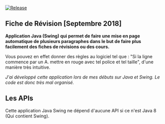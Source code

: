 [![Release](https://img.shields.io/github/release/themsou/Fiche-de-Revision.svg)](https://github.com/themsou/Fiche-de-Revision/releases/)

## Fiche de Révision [Septembre 2018]

**Application Java (Swing) qui permet de faire une mise en page automatique de plusieurs paragraphes dans le but de faire plus facilement des fiches de révisions ou des cours.**

Vous pouvez en effet donner des règles au logiciel tel que : "Si la ligne commence par un A. mettre en rouge avec tel police et tel taille", d'une manière très intuitive.

*J'ai développé cette application lors de mes débuts sur Java et Swing. Le code est donc très mal organisé.*

## Les APIs

Cette application Java Swing ne dépend d'aucune API si ce n'est Java 8 (Qui contient Swing).
